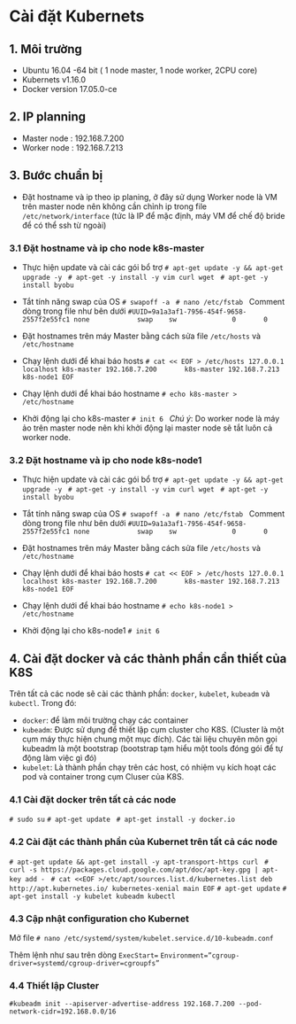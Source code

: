 # Cài đặt Kubernets
## 1. Môi trường

- Ubuntu 16.04 -64 bit ( 1 node master, 1 node worker, 2CPU core)
- Kubernets v1.16.0
- Docker version 17.05.0-ce

## 2. IP planning

- Master node : 192.168.7.200
- Worker node : 192.168.7.213

## 3. Bước chuẩn bị

- Đặt hostname và ip theo ip planing, ở đây sử dụng Worker node là VM trên master node nên không cần chỉnh ip trong file ```/etc/network/interface``` (tức là IP để mặc định, máy VM để chế độ bride để có thể ssh từ ngoài)

### 3.1 Đặt hostname và ip cho node k8s-master

- Thực hiện update và cài các gói bổ trợ
`# apt-get update -y && apt-get upgrade -y
`
`# apt-get -y install -y vim curl wget
`
`# apt-get -y install byobu
`

- Tắt tính năng swap của OS
`# swapoff -a
`
`# nano /etc/fstab
`
Comment dòng trong file như bên dưới
`
#UUID=9a1a3af1-7956-454f-9658-2557f2e55fc1 none            swap    sw              0       0
`

- Đặt hostnames trên máy Master bằng cách sửa file ```/etc/hosts``` và ```/etc/hostname```

 - Chạy lệnh dưới để khai báo hosts
`# cat << EOF > /etc/hosts
127.0.0.1       localhost k8s-master
192.168.7.200       k8s-master
192.168.7.213       k8s-node1
EOF`

 - Chạy lệnh dưới để khai báo hostname
`# echo k8s-master > /etc/hostname`
 - Khởi động lại cho k8s-master
`# init 6
`
*Chú ý*: Do worker node là máy ảo trên master node nên khi khởi động lại master node sẽ tắt luôn cả worker node.

### 3.2 Đặt hostname và ip cho node k8s-node1

- Thực hiện update và cài các gói bổ trợ
`# apt-get update -y && apt-get upgrade -y
`
`# apt-get -y install -y vim curl wget
`
`# apt-get -y install byobu
`

- Tắt tính năng swap của OS
`# swapoff -a
`
`# nano /etc/fstab
`
Comment dòng trong file như bên dưới
`
#UUID=9a1a3af1-7956-454f-9658-2557f2e55fc1 none            swap    sw              0       0
`

- Đặt hostnames trên máy Master bằng cách sửa file ```/etc/hosts``` và ```/etc/hostname```

 - Chạy lệnh dưới để khai báo hosts
`# cat << EOF > /etc/hosts
127.0.0.1       localhost k8s-master
192.168.7.200       k8s-master
192.168.7.213       k8s-node1
EOF`

 - Chạy lệnh dưới để khai báo hostname
`# echo k8s-node1 > /etc/hostname`
 - Khởi động lại cho k8s-node1
`# init 6`

## 4. Cài đặt docker và các thành phần cần thiết của K8S

Trên tất cả các node sẽ cài các thành phần: `docker`, `kubelet`, `kubeadm` và `kubectl`. Trong đó:
- `docker`: để làm môi trường chạy các container
- `kubeadm`: Được sử dụng để thiết lập cụm cluster cho K8S. (Cluster là một cụm máy thực hiện chung một mục đích). Các tài liệu chuyên môn gọi kubeadm là một bootstrap (bootstrap tạm hiểu một tools đóng gói để tự động làm việc gì đó)
- `kubelet`: Là thành phần chạy trên các host, có nhiệm vụ kích hoạt các pod và container trong cụm Cluser của K8S.

### 4.1 Cài đặt docker trên tất cả các node

`# sudo su`
`# apt-get update `
`# apt-get install -y docker.io`

### 4.2 Cài đặt các thành phần của Kubernet trên tất cả các node

`# apt-get update && apt-get install -y apt-transport-https curl
`
`# curl -s https://packages.cloud.google.com/apt/doc/apt-key.gpg | apt-key add -
`
`# cat <<EOF >/etc/apt/sources.list.d/kubernetes.list
deb http://apt.kubernetes.io/ kubernetes-xenial main
EOF`
`# apt-get update`
`# apt-get install -y kubelet kubeadm kubectl`

### 4.3 Cập nhật configuration cho Kubernet

Mở file
`# nano /etc/systemd/system/kubelet.service.d/10-kubeadm.conf`

Thêm lệnh như sau trên dòng `ExecStart=`
`Environment=”cgroup-driver=systemd/cgroup-driver=cgroupfs”`

### 4.4 Thiết lập Cluster

`#kubeadm init --apiserver-advertise-address 192.168.7.200 --pod-network-cidr=192.168.0.0/16`

 

